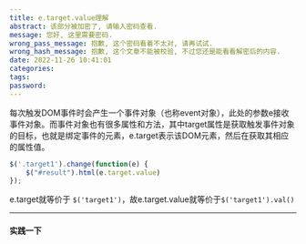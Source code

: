 ```yaml
---
title: e.target.value理解
abstract: 该部分被加密了, 请输入密码查看.
message: 您好, 这里需要密码.
wrong_pass_message: 抱歉, 这个密码看着不太对, 请再试试.
wrong_hash_message: 抱歉, 这个文章不能被校验, 不过您还是能看看解密后的内容.
date: 2022-11-26 10:41:01
categories:
tags:
password:
---
```


每次触发DOM事件时会产生一个事件对象（也称event对象），此处的参数e接收事件对象。而事件对象也有很多属性和方法，其中target属性是获取触发事件对象的目标，也就是绑定事件的元素，e.target表示该DOM元素，然后在获取其相应的属性值。

```javascript
$('.target1').change(function(e) {
    $("#result").html(e.target.value)
});
```

e.target就等价于 `$('target1')`，故e.target.value就等价于`$('target1').val()`



----

#### 实践一下

